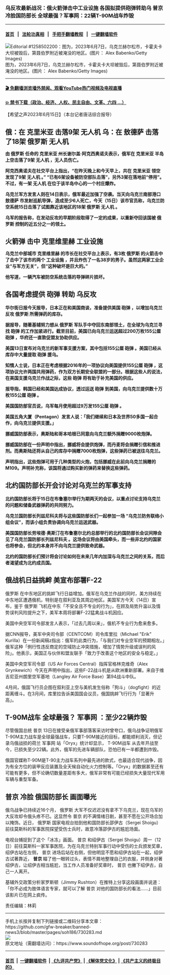 ### 乌反攻最新战况：俄火箭弹击中工业设施 各国拟提供砲弹转助乌  普京冷脸国防部长  全球最强？军事网：22辆T-90M战车炸毁
------------------------

#### [首页](https://github.com/gfw-breaker/banned-news3/blob/master/README.md) &nbsp;&nbsp;|&nbsp;&nbsp; [法轮功真相](https://github.com/begood0513/basic/blob/master/README.md)  &nbsp;&nbsp;|&nbsp;&nbsp; [手把手翻墙教程](https://github.com/gfw-breaker/guides/wiki)  &nbsp;&nbsp;|&nbsp;&nbsp; [一键翻墙软件](https://github.com/gfw-breaker/nogfw/blob/master/README.md)  



<div><img alt="Editorial #1258502200：图为，2023年6月7日，乌克兰赫尔松市，卡霍夫卡大坝被毁后，第聂伯罗附近被淹没的地区。(图片： Alex Babenko/Getty Images)" src="https://img.soundofhope.org/2023-06/gettyimages-1258502200_fotor-1686187594763.jpg"/>
<br/><figcaption class="caption">
 图为，2023年6月7日，乌克兰赫尔松市，卡霍夫卡大坝被毁后，第聂伯罗附近被淹没的地区。(图片： Alex Babenko/Getty Images)
</figcaption></div><hr/>

#### [ 🎬  免翻墙浏览墙外禁闻、观看YouTube热门视频及电视直播](https://github.com/gfw-breaker/HelloWorld)

#### [ 💥  禁书下载（政治、经济、人权、民主自由、文革、六四 ...）](https://github.com/gfw-breaker/books/blob/master/README.md)

<div><div class="Content__Wrapper sc-1bvya0-0 elmmKw article_body" data-checkusr="" itemprop="articleBody">
 <div id="post_place_1">
 </div>
 <p class="meta-top">
  <span class="meta">
   【希望之声2023年6月15日】（本台记者唐洁综合报导）
  </span>
 </p>
 <h2 style="margin-bottom:13px">
  <strong>
   俄：在
   <ok href="/term/25540">
    克里米亚
   </ok>
   击落9架
   <ok href="/term/9773">
    无人机
   </ok>
   乌：在
   <ok href="/term/146863">
    敖德萨
   </ok>
   击落了18架
   <ok href="/term/1150">
    俄罗斯
   </ok>
   <ok href="/term/9773">
    无人机
   </ok>
  </strong>
 </h2>
 <p>
  <strong>
   由
   <ok href="/term/1150">
    俄罗斯
   </ok>
   任命的
   <ok href="/term/25540">
    克里米亚
   </ok>
   州长谢尔盖·阿克西奥诺夫表示，俄军在
   <ok href="/term/25540">
    克里米亚
   </ok>
   半岛上空击落了9架
   <ok href="/term/9773">
    无人机
   </ok>
   ，无人员伤亡。
  </strong>
 </p>
 <p>
  <strong>
   阿克西奥诺夫在社交平台上指出，“在昨天晚上和今天早上，共在
   <ok href="/term/25540">
    克里米亚
   </ok>
   领空发现了9架
   <ok href="/term/9773">
    无人机
   </ok>
   。” “已有6架设备被防空部队击落”，另外3架在落地前“停用”。不过，有一架
   <ok href="/term/9773">
    无人机
   </ok>
   在位于该半岛中心的一个村庄爆炸。
  </strong>
 </p>
 <p>
  <strong>
   乌克兰军方发言人则在14日表示，俄军最近加强了空袭。当天向乌克兰南部港口
   <ok href="/term/146863">
    敖德萨
   </ok>
   市发射巡航导弹，造成至少6人死亡，今天（15日）该市官员称，乌克兰防空系统15日击落了试图靠近该地区的18架
   <ok href="/term/1150">
    俄罗斯
   </ok>
   <ok href="/term/9773">
    无人机
   </ok>
   。
  </strong>
 </p>
 <p>
  <strong>
   乌军的报告称，在发动反攻的早期阶段取得了一定的成果，以重新夺回该国被
   <ok href="/term/1150">
    俄罗斯
   </ok>
   控制的近五分之一的领土。
  </strong>
 </p>
 <h2 style="margin-bottom:13px">
  <strong>
   <ok href="/term/209383">
    火箭弹
   </ok>
   击中
   <ok href="/term/880880">
    克里维里赫
   </ok>
   <ok href="/term/880883">
    工业设施
   </ok>
  </strong>
 </h2>
 <p style="margin-bottom:13px">
  <strong>
   乌克兰中部城市
   <ok href="/term/880880">
    克里维里赫
   </ok>
   的市长在社交平台上表示，有3枚
   <ok href="/term/1150">
    俄罗斯
   </ok>
   的火箭击中了击中了该市的两个
   <ok href="/term/880883">
    工业设施
   </ok>
   ，并且炸伤了一名38岁的男子。虽然这两家工业企业“与军方无关”，但“这种破坏是巨大的。”
  </strong>
 </p>
 <p>
  <strong>
   他写道，一辆汽车被防空系统击落的导弹碎片损坏。
  </strong>
 </p>
 <h2>
  <strong>
   各国考虑提供
   <ok href="/term/880886">
    砲弹
   </ok>
   转助
   <ok href="/term/878918">
    乌反攻
   </ok>
  </strong>
 </h2>
 <p>
  <strong>
   华尔街日报今天报导，日本正在和美国商谈，准备提供美国
   <ok href="/term/880886">
    砲弹
   </ok>
   ，以增加乌克兰反攻
   <ok href="/term/1150">
    俄罗斯
   </ok>
   所需弹药的库存。
  </strong>
 </p>
 <p>
  <strong>
   据报导，随著基辅努力想从
   <ok href="/term/1150">
    俄罗斯
   </ok>
   军队手中夺回东南部领土，在全球为乌克兰寻找
   <ok href="/term/880886">
    砲弹
   </ok>
   的工作加紧进行。截至目前，美国已向乌克兰运送超过200万枚155公厘
   <ok href="/term/880886">
    砲弹
   </ok>
   ，华府还一直敦促盟友协助供应。
  </strong>
 </p>
 <p>
  <strong>
   美国13日宣布对乌克兰的新军事支援方案，其中包括155公厘
   <ok href="/term/880886">
    砲弹
   </ok>
   。美国已经从库存中大量提取
   <ok href="/term/880886">
    砲弹
   </ok>
   援乌。
  </strong>
 </p>
 <p>
  <strong>
   知情人士说，日本正在考虑根据2016年的一项协议向美国提供155公厘
   <ok href="/term/880886">
    砲弹
   </ok>
   ，这项协议允许两国共用弹药，作为双方长期安全联盟的一部分。根据这些人的说法，在美国支援乌克兰作战之际，这些
   <ok href="/term/880886">
    砲弹
   </ok>
   将有助于补充美国的供应。
  </strong>
 </p>
 <p>
  <strong>
   报导指，韩国已经和美国达成协议，透过运送
   <ok href="/term/880886">
    砲弹
   </ok>
   到美国，向乌克兰提供数十万枚155公厘
   <ok href="/term/880886">
    砲弹
   </ok>
   。
  </strong>
 </p>
 <p>
  <strong>
   美国国防部官员说，乌军每月使用超过9万发155公厘
   <ok href="/term/880886">
    砲弹
   </ok>
   。
  </strong>
 </p>
 <p>
  <strong>
   美国五角大厦（Pentagon）发言人说：「我们继续和日本及世界50多国一起合作，向乌克兰提供支援。」
  </strong>
 </p>
 <p>
  <strong>
   挪威国防部表示，奥斯陆和哥本哈根已同意向乌克兰额外捐赠9000枚炮弹。
  </strong>
 </p>
 <p>
  <strong>
   挪威国防部在一份声明中指出，挪威将会提供炮弹，而丹麦将会捐赠引信和推进剂。而奥斯陆还将从自己的库存中捐赠7000枚炮弹，这些弹药已被送往乌克兰。
  </strong>
 </p>
 <p>
  <strong>
   声明指出，这些炮弹可用于几种类型的火炮，包括挪威在此前向乌克兰捐赠的M109。声明补充称，该国将通过购买新的弹药来替换这些弹药。
  </strong>
 </p>
 <h2>
  <strong>
   北约国防部长开会讨论对乌克兰的军事支持
  </strong>
 </h2>
 <p>
  <strong>
   北约国防部长将于15日在布鲁塞尔举行为期两天的会议，以重点讨论支持乌克兰的问题和储备武器弹药的共同努力。
  </strong>
 </p>
 <p>
  <strong>
   乌克兰国防部长列兹尼科夫将与这些国防部长们一起参加一场 “乌克兰防务联络小组会议”，而该小组负责协调向乌克兰运送武器。
  </strong>
 </p>
 <p>
  <strong>
   美国国防部长劳埃德·奥斯汀在布鲁塞尔北约总部举行的北约国防部长会议间隙会见了乌克兰国防部长列兹尼科夫 。这场会议将由美国牵头，而一些非北约的国家也将参会，但北约本身并不向乌克兰提供致命武器。
  </strong>
 </p>
 <p>
  <strong>
   北约的国防部长们预计将会讨论如何在未来几年内加深与乌克兰之间的关系，而后者渴望成为北约成员国。
  </strong>
 </p>
 <h2>
  <strong>
   俄战机日益挑衅 美宣布部署F-22
  </strong>
 </h2>
 <p>
  <ok href="/term/1150">
   俄罗斯
  </ok>
  在中东地区的挑衅飞行日益增加。俄军在乌克兰作战的同时，美方持续在中东地区遭遇俄机，特别是在叙利亚及其周边地区。美国军方今天（14日）宣布，鉴于
  <ok href="/term/1150">
   俄罗斯
  </ok>
  飞机在中东「不安全且不专业的行为」，在顾及局势升温以及情势误判风险提升之下，美军本周将部署F-22猛禽战斗机因应。
 </p>
 <p>
  美国中央空军司令部发言人表示，「过去几周以来」，俄机不专业行为愈来愈多。
 </p>
 <p>
  据CNN报导，美军中央司令部（CENTCOM）司令库里拉（Michael "Erik" Kurilla）在一份新闻稿z指出：俄军的此类行为，「与我们对专业空军的预期相左。」俄军这种「例行性违反商定的空域防止冲突措施，增加了情势升级或误判的风险」。他表示，美国正与伙伴和盟友联手「致力于改善这个地区的安全与稳定。」
 </p>
 <p>
  美国中央空军司令部（US Air Forces Central）指挥官格林克维奇（Alex Grynkewich）今天在声明中指出，这些F-22战斗机是从欧洲重新部署。来自于维吉尼亚州朗里空军基地（Langley Air Force Base）第94战斗中队。
 </p>
 <p>
  4月间，俄国飞行员企图在叙利亚上空与美机发生俗称「狗斗」（dogfight）的近距离缠斗。在3月间，库里拉告诉美国国会议员，俄国挑衅飞行行为「显著升高」。
 </p>
 <h2>
  <strong>
   <ok href="/term/880889">
    T-90M战车
   </ok>
   全球最强？
   <ok href="/term/880892">
    军事网
   </ok>
   ：至少22辆炸毁
  </strong>
 </h2>
 <p>
  尽管俄国总统
  <ok href="/term/6470">
   普京
  </ok>
  13日在接受亲俄军事部落客采访时曾夸口，俄乌战争证明俄军T-90M主力战车是全球最强战车，只要T-90M接近的目标，都能顺利消灭，但记录乌俄战损的荷兰
  <ok href="/term/880892">
   军事网
  </ok>
  站「Oryx」统计却显示，
  <ok href="/term/880889">
   T-90M战车
  </ok>
  从去年开战至今，已损失至少22辆。此外，俄军的先进车辆部队，恐怕已有一半都遭到炸毁。
 </p>
 <p>
  俄国官媒称T-90M是T-90主力战车系列中最先进的款式，也最适合现代战争，因为有全方位的装甲反应装置及全天候自动化火力控制等。「Oryx」的数据甚至还有可能有更多，但不论确切数量差距有多大，俄军非常有可能已经损失大量现代军用车辆与重型军备。
 </p>
 <h2>
  <strong>
   <ok href="/term/6470">
    普京
   </ok>
   冷脸
   <ok href="/term/860387">
    俄国防部长
   </ok>
   画面曝光
  </strong>
 </h2>
 <p>
  俄乌战争已持续近16个月，
  <ok href="/term/1150">
   俄罗斯
  </ok>
  大军不仅迟迟没有拿不下乌克兰，现在乌军的大反攻却令俄头疼不已。这显然令
  <ok href="/term/6470">
   普京
  </ok>
  的不满情绪日剧，甚至不愿在公开场合加以掩饰。近日，
  <ok href="/term/1150">
   俄罗斯
  </ok>
  国家电视台拍到他和国防部长邵伊古（Sergei Shoigu）前往莫斯科的军事医院探望受伤士兵时，故意冷落邵伊古的尴尬场面。
 </p>
 <p>
  电视台捕捉到了这个「冰冻」画面。
  <ok href="/term/6470">
   普京
  </ok>
  和绍伊古（Sergei Shoigu）周一（12日）前往莫斯科一家军事医院，为在乌克兰特别军事行动中受伤的士兵颁发奖章，绍伊古站在左侧，
  <ok href="/term/6470">
   普京
  </ok>
  进场后站在右侧，但他明显不愿和绍伊古站在一起，绍伊古试著靠近，
  <strong>
   <ok href="/term/6470">
    普京
   </ok>
  </strong>
  瞄了他一眼转过头，表情不屑地整理自己的衣服，并侧身对著绍伊古，让绍伊古相当尴尬，当工作人员准备好奖章时，
  <ok href="/term/6470">
   普京
  </ok>
  也撇下绍伊古，自己一人离开。
 </p>
 <p>
  基辅外交政策分析家罗斯顿（Jimmy Rushton）在推特上分享这段画面并说道：「你不必成为肢体语言专家，就可以了解
  <ok href="/term/6470">
   普京
  </ok>
  对他的国防部长的看法......」目前该影片已在网上疯传。
 </p>
 <p style="margin-bottom:13px">
 </p>
 <p style="margin-bottom:13px">
 </p>
 <p style="margin-bottom:13px">
 </p>
 <p class="meta-btm">
  责任编辑：林莉
 </p>
</div>
</div>
<hr/>
手机上长按并复制下列链接或二维码分享本文章：<br/>
https://github.com/gfw-breaker/banned-news3/blob/master/pages/soh186/730283.md <br/>
<a href='https://github.com/gfw-breaker/banned-news3/blob/master/pages/soh186/730283.md'><img src='https://github.com/gfw-breaker/banned-news3/blob/master/pages/soh186/730283.md.png'/></a> <br/>
原文地址（需翻墙访问）：https://www.soundofhope.org/post/730283


------------------------
#### [首页](https://github.com/gfw-breaker/banned-news3/blob/master/README.md) &nbsp;|&nbsp; [一键翻墙软件](https://github.com/gfw-breaker/nogfw/blob/master/README.md) &nbsp;| [《九评共产党》](https://github.com/gfw-breaker/9ping.md/blob/master/README.md#九评之一评共产党是什么) | [《解体党文化》](https://github.com/gfw-breaker/jtdwh.md/blob/master/README.md) | [《共产主义的终极目的》](https://github.com/gfw-breaker/gczydzjmd.md/blob/master/README.md)


<img src='http://gfw-breaker.win/banned-news3/pages/soh186/730283.md' width='0px' height='0px'/>